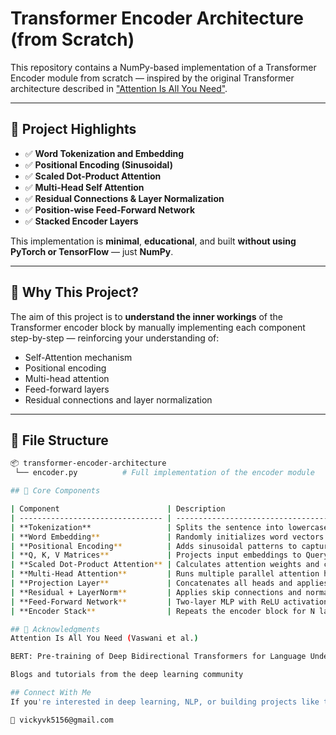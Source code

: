 # Transformer Encoder Architecture (from Scratch)

This repository contains a NumPy-based implementation of a Transformer Encoder module from scratch — inspired by the original Transformer architecture described in ["Attention Is All You Need"](https://arxiv.org/abs/1706.03762).

---

## 🚀 Project Highlights

- ✅ **Word Tokenization and Embedding**
- ✅ **Positional Encoding (Sinusoidal)**
- ✅ **Scaled Dot-Product Attention**
- ✅ **Multi-Head Self Attention**
- ✅ **Residual Connections & Layer Normalization**
- ✅ **Position-wise Feed-Forward Network**
- ✅ **Stacked Encoder Layers**

This implementation is **minimal**, **educational**, and built **without using PyTorch or TensorFlow** — just **NumPy**.

---

## 🧠 Why This Project?

The aim of this project is to **understand the inner workings** of the Transformer encoder block by manually implementing each component step-by-step — reinforcing your understanding of:

- Self-Attention mechanism  
- Positional encoding  
- Multi-head attention  
- Feed-forward layers  
- Residual connections and layer normalization

---

## 📁 File Structure

```bash
📦 transformer-encoder-architecture
 └── encoder.py          # Full implementation of the encoder module

## 📁 Core Components

| Component                        | Description                                                         |
| -------------------------------- | ------------------------------------------------------------------- |
| **Tokenization**                 | Splits the sentence into lowercase word tokens                      |
| **Word Embedding**               | Randomly initializes word vectors                                   |
| **Positional Encoding**          | Adds sinusoidal patterns to capture position                        |
| **Q, K, V Matrices**             | Projects input embeddings to Query, Key, and Value vectors          |
| **Scaled Dot-Product Attention** | Calculates attention weights and combines Value vectors accordingly |
| **Multi-Head Attention**         | Runs multiple parallel attention heads                              |
| **Projection Layer**             | Concatenates all heads and applies a linear transformation          |
| **Residual + LayerNorm**         | Applies skip connections and normalizes                             |
| **Feed-Forward Network**         | Two-layer MLP with ReLU activation in between                       |
| **Encoder Stack**                | Repeats the encoder block for N layers (default = 8)                |

## 🙌 Acknowledgments
Attention Is All You Need (Vaswani et al.)

BERT: Pre-training of Deep Bidirectional Transformers for Language Understanding

Blogs and tutorials from the deep learning community

## Connect With Me
If you're interested in deep learning, NLP, or building projects like this — let's connect!

📧 vickyvk5156@gmail.com

